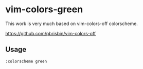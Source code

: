# vim-colors-green
This work is very much based on vim-colors-off colorscheme.

https://github.com/pbrisbin/vim-colors-off

## Usage

```
:colorscheme green
```
